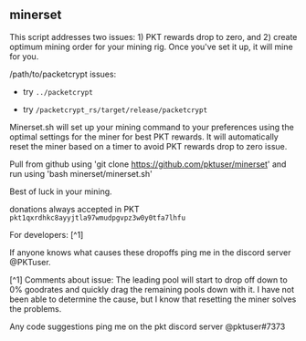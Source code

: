 ## minerset

This script addresses two issues: 1) PKT rewards drop to zero, and 2) create optimum mining order for your mining rig. Once you've set it up, it will mine for you.

/path/to/packetcrypt issues:

- try `../packetcrypt`

- try `/packetcrypt_rs/target/release/packetcrypt`


Minerset.sh will set up your mining command to your preferences using the optimal settings for the miner for best PKT rewards. It will automatically reset the miner based on a timer to avoid PKT rewards drop to zero issue.

Pull from github using 'git clone https://github.com/pktuser/minerset' and run using 'bash minerset/minerset.sh'

Best of luck in your mining.

donations always accepted in PKT `pkt1qxrdhkc8ayyjtla97wmudpgvpz3w0y0tfa7lhfu`


For developers: [^1]

If anyone knows what causes these dropoffs ping me in the discord server @PKTuser.

[^1] Comments about issue: The leading pool will start to drop off down to 0% goodrates and quickly drag the remaining pools down with it. I have not been able to determine the cause, but I know that resetting the miner solves the problems.

Any code suggestions ping me on the pkt discord server @pktuser#7373
